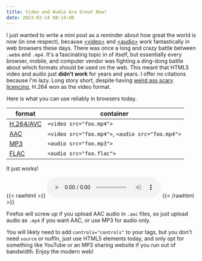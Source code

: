 ```yaml
---
title: Video and Audio Are Great Now!
date: 2023-02-14 08:14:00
---
```


I just wanted to write a mini post as a reminder about how great the world is now (in one respect), because [&lt;video&gt;](https://developer.mozilla.org/en-US/docs/Web/HTML/Element/video) and [&lt;audio&gt;](https://developer.mozilla.org/en-US/docs/Web/HTML/Element/audio) work fantastically in web browsers these days. There was once a long and crazy battle between `.webm` and `.mp4`. It's a fascinating topic in of itself, but essentially every browser, mobile, and computer vendor was fighting a ding-dong battle about which formats should be used on the web. This meant that HTML5 video and audio just **didn't work** for years and years. I offer no citations because I'm lazy. Long story short, despite having [weird ass scary licencing](https://www.mpegla.com/programs/avc-h-264/), H.264 won as the video format.

Here is what you can use reliably in browsers today.

| format | container |
| - | - |
| [H.264/AVC](https://caniuse.com/?search=h264) | `<video src="foo.mp4">` |
| [AAC](https://caniuse.com/?search=aac) | `<video src="foo.mp4">`, `<audio src="foo.mp4">` |
| [MP3](https://caniuse.com/?search=mp3) | `<audio src="foo.mp3">` |
| [FLAC](https://caniuse.com/?search=flac) | `<audio src="foo.flac">` |

It just works!

{{< rawhtml >}}
<audio controls="controls" preload="auto" src="/media/itjustworks.mp3"></audio>
{{< /rawhtml >}}

Firefox will screw up if you upload AAC audio in `.aac` files, so just upload audio as `.mp4` if you want AAC, or use MP3 for audio only.

You will likely need to add `controls="controls"` to your tags, but you don't need `source` or nuffin, just use HTML5 elements today, and only opt for something like YouTube or an MP3 sharing website if you run out of bandwidth. Enjoy the modern web!
